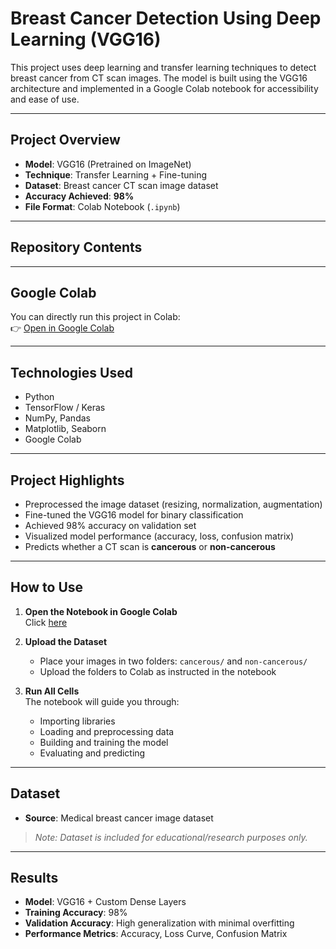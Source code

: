 #  Breast Cancer Detection Using Deep Learning (VGG16)

This project uses deep learning and transfer learning techniques to detect breast cancer from CT scan images. The model is built using the VGG16 architecture and implemented in a Google Colab notebook for accessibility and ease of use.

---

##  Project Overview

- **Model**: VGG16 (Pretrained on ImageNet)
- **Technique**: Transfer Learning + Fine-tuning
- **Dataset**: Breast cancer CT scan image dataset
- **Accuracy Achieved**: **98%**
- **File Format**: Colab Notebook (`.ipynb`)

---

##  Repository Contents


---

##  Google Colab

You can directly run this project in Colab:  
👉 [Open in Google Colab](https://colab.research.google.com/github/Gayathiri2/Breast-cancer-prediction-dl-model/blob/main/VGG16_Final.ipynb)

---

##  Technologies Used

- Python
- TensorFlow / Keras
- NumPy, Pandas
- Matplotlib, Seaborn
- Google Colab

---

##  Project Highlights

- Preprocessed the image dataset (resizing, normalization, augmentation)
- Fine-tuned the VGG16 model for binary classification
- Achieved 98% accuracy on validation set
- Visualized model performance (accuracy, loss, confusion matrix)
- Predicts whether a CT scan is **cancerous** or **non-cancerous**

---

##  How to Use

1. **Open the Notebook in Google Colab**  
   Click [here](https://colab.research.google.com/github/Gayathiri2/Breast-cancer-prediction-dl-model/blob/main/VGG16_Final.ipynb)

2. **Upload the Dataset**  
   - Place your images in two folders: `cancerous/` and `non-cancerous/`
   - Upload the folders to Colab as instructed in the notebook

3. **Run All Cells**  
   The notebook will guide you through:
   - Importing libraries  
   - Loading and preprocessing data  
   - Building and training the model  
   - Evaluating and predicting

---

##  Dataset

- **Source**: Medical breast cancer image dataset
> *Note: Dataset is included for educational/research purposes only.*

---

##  Results

- **Model**: VGG16 + Custom Dense Layers
- **Training Accuracy**: 98%
- **Validation Accuracy**: High generalization with minimal overfitting
- **Performance Metrics**: Accuracy, Loss Curve, Confusion Matrix



